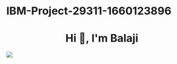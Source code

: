 # IBM-Project-29311-1660123896
<h1 align="center">Hi 👋, I'm Balaji</h1>
<img align="center" src="https://user-images.githubusercontent.com/82140495/192852374-0c98a0ae-64e8-480d-8ef6-35aaf55f677f.png"/>
